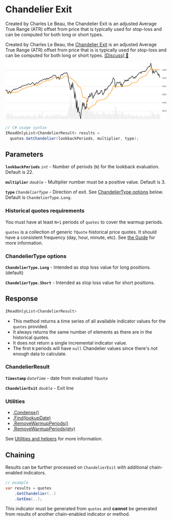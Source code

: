 # Chandelier Exit

 Created by Charles Le Beau, the Chandelier Exit is an adjusted Average True Range (ATR) offset from price that is typically used for stop-loss and can be computed for both long or short types.



Created by Charles Le Beau, the [Chandelier Exit](https://school.stockcharts.com/doku.php?id=technical_indicators:chandelier_exit) is an adjusted Average True Range (ATR) offset from price that is is typically used for stop-loss and can be computed for both long or short types.
[[Discuss] &#128172;](https://github.com/DaveSkender/Stock.Indicators/discussions/263 "Community discussion about this indicator")

![chart for Chandelier](../assets/charts/Chandelier.png)

```csharp
// C# usage syntax
IReadOnlyList<ChandelierResult> results =
  quotes.GetChandelier(lookbackPeriods, multiplier, type);
```

## Parameters

**`lookbackPeriods`** _`int`_ - Number of periods (`N`) for the lookback evaluation.  Default is 22.

**`multiplier`** _`double`_ - Multiplier number must be a positive value.  Default is 3.

**`type`** _`ChandelierType`_ - Direction of exit.  See [ChandelierType options](#chandeliertype-options) below.  Default is `ChandelierType.Long`.

### Historical quotes requirements

You must have at least `N+1` periods of `quotes` to cover the warmup periods.

`quotes` is a collection of generic `TQuote` historical price quotes.  It should have a consistent frequency (day, hour, minute, etc).  See [the Guide](../guide.md#historical-quotes) for more information.

### ChandelierType options

**`ChandelierType.Long`** - Intended as stop loss value for long positions. (default)

**`ChandelierType.Short`** - Intended as stop loss value for short positions.

## Response

```csharp
IReadOnlyList<ChandelierResult>
```

- This method returns a time series of all available indicator values for the `quotes` provided.
- It always returns the same number of elements as there are in the historical quotes.
- It does not return a single incremental indicator value.
- The first `N` periods will have `null` Chandelier values since there's not enough data to calculate.

### ChandelierResult

**`Timestamp`** _`DateTime`_ - date from evaluated `TQuote`

**`ChandelierExit`** _`double`_ - Exit line

### Utilities

- [.Condense()](../utilities.md#sort-quotes)
- [.Find(lookupDate)](../utilities.md#find-indicator-result)
- [.RemoveWarmupPeriods()](../utilities.md#get-or-exclude-nulls)
- [.RemoveWarmupPeriods(qty)](../utilities.md#get-or-exclude-nulls)

See [Utilities and helpers](../utilities.md#utilities-for-indicator-results) for more information.

## Chaining

Results can be further processed on `ChandelierExit` with additional chain-enabled indicators.

```csharp
// example
var results = quotes
    .GetChandelier(..)
    .GetEma(..);
```

This indicator must be generated from `quotes` and **cannot** be generated from results of another chain-enabled indicator or method.

